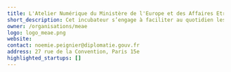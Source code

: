 ```yaml
---
title: L'Atelier Numérique du Ministère de l'Europe et des Affaires Etrangères
short_description: Cet incubateur s’engage à faciliter au quotidien les procédures pour les Français et Françaises de l’étranger.
owner: /organisations/meae
logo: logo_meae.png
website:
contact: noemie.peignier@diplomatie.gouv.fr
address: 27 rue de la Convention, Paris 15e
highlighted_startups: []
---
```

